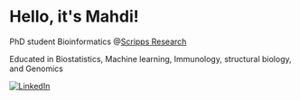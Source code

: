 # Hello, it's Mahdi!

PhD student Bioinformatics @[Scripps Research](https://www.scripps.edu/) 

Educated in Biostatistics, Machine learning, Immunology, structural biology, and Genomics


[![LinkedIn](https://img.shields.io/badge/LinkedIn-0077B5?style=for-the-badge&logo=linkedin&logoColor=white)](https://www.linkedin.com/in/mahdi-shafiei-bb4a531b7/)
